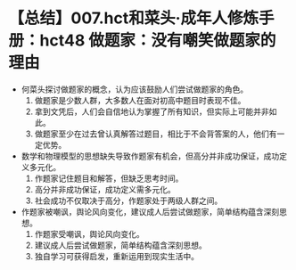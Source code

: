 # 【总结】007.hct和菜头·成年人修炼手册：hct48 做题家：没有嘲笑做题家的理由

-   何菜头探讨做题家的概念，认为应该鼓励人们尝试做题家的角色。
    1.  做题家是少数人群，大多数人在面对初高中题目时表现不佳。
    2.  拿到文凭后，人们会自信地认为掌握了所有知识，但实际上可能并非如此。
    3.  做题家至少在过去曾认真解答过题目，相比于不会背答案的人，他们有一定优势。
-   数学和物理模型的思想缺失导致作题家有机会，但高分并非成功保证，成功定义多元化。
    1.  作题家记住题目和解答，但缺乏思考时间。
    2.  高分并非成功保证，成功定义需多元化。
    3.  社会成功不仅取决于高分，作题家处于两级人群之间。
-   作题家被嘲讽，舆论风向变化，建议成人后尝试做题家，简单结构蕴含深刻思想。
    1.  作题家受嘲讽，舆论风向变化。
    2.  建议成人后尝试做题家，简单结构蕴含深刻思想。
    3.  独自学习可获得启发，重新运用到现实生活中。